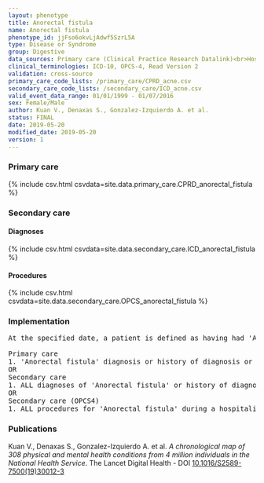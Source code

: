```yaml
---
layout: phenotype
title: Anorectal fistula
name: Anorectal fistula
phenotype_id: jjFso6okvLjAdwf5SzrL5A 
type: Disease or Syndrome
group: Digestive
data_sources: Primary care (Clinical Practice Research Datalink)<br>Hospitalizations (Hospital Episode Statistics) 
clinical_terminologies: ICD-10, OPCS-4, Read Version 2 
validation: cross-source
primary_care_code_lists: /primary_care/CPRD_acne.csv
secondary_care_code_lists: /secondary_care/ICD_acne.csv
valid_event_data_range: 01/01/1999 - 01/07/2016
sex: Female/Male
author: Kuan V., Denaxas S., Gonzalez-Izquierdo A. et al.
status: FINAL
date: 2019-05-20
modified_date: 2019-05-20
version: 1
---
```

### Primary care 
{% include csv.html csvdata=site.data.primary_care.CPRD_anorectal_fistula %}
### Secondary care 
#### Diagnoses 
{% include csv.html csvdata=site.data.secondary_care.ICD_anorectal_fistula %}
#### Procedures 
{% include csv.html csvdata=site.data.secondary_care.OPCS_anorectal_fistula %}
### Implementation 
<pre>At the specified date, a patient is defined as having had 'Anorectal fistula' IF they meet the criteria for any of the following on or before the specified date. The earliest date on which the individual meets any of the following criteria on or before the specified date is defined as the first event date:

Primary care
1. 'Anorectal fistula' diagnosis or history of diagnosis or procedure during a consultation 
OR
Secondary care
1. ALL diagnoses of 'Anorectal fistula' or history of diagnosis during a hospitalization
OR
Secondary care (OPCS4)
1. ALL procedures for 'Anorectal fistula' during a hospitalization</pre> 
 
### Publications 
Kuan V., Denaxas S., Gonzalez-Izquierdo A. et al. _A chronological map of 308 physical and mental health conditions from 4 million individuals in the National Health Service_. The Lancet Digital Health - DOI <a href='https://www.thelancet.com/journals/landig/article/PIIS2589-7500(19)30012-3/fulltext'>10.1016/S2589-7500(19)30012-3</a>